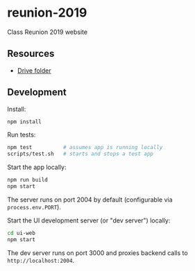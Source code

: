 # reunion-2019

Class Reunion 2019 website

## Resources

- [Drive folder](https://drive.google.com/drive/folders/1GGVjZBn4iEOvKVapqiFAjhysDuLX5_xt)

## Development

Install:

```bash
npm install
```

Run tests:

```bash
npm test          # assumes app is running locally
scripts/test.sh   # starts and stops a test app
```

Start the app locally:

```bash
npm run build
npm start
```

The server runs on port 2004 by default (configurable via `process.env.PORT`).

Start the UI development server (or "dev server") locally:

```bash
cd ui-web
npm start
```

The dev server runs on port 3000 and proxies backend calls to `http://localhost:2004`.
